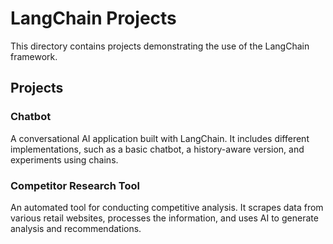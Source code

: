 # LangChain Projects

This directory contains projects demonstrating the use of the LangChain framework.

## Projects

### Chatbot

A conversational AI application built with LangChain. It includes different implementations, such as a basic chatbot, a history-aware version, and experiments using chains.

### Competitor Research Tool

An automated tool for conducting competitive analysis. It scrapes data from various retail websites, processes the information, and uses AI to generate analysis and recommendations.
